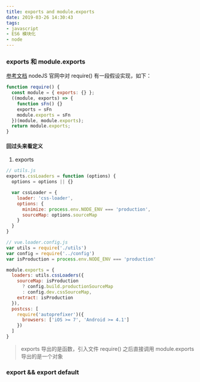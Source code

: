 ```yaml
---
title: exports and module.exports
date: 2019-03-26 14:30:43
tags:
- javascript
- ES6 模块化
- node
---
```

### exports 和 module.exports
[参考文档](http://nodejs.cn/api/modules.html#modules_exports_shortcut)
nodeJS 官网中对 require() 有一段假设实现，如下：
```javascript
function require() {
  const module = { exports: {} };
  ((module, exports) => {
    function sFn() {}
    exports = sFn
    module.exports = sFn
  })(module, module.exports);
  return module.exports;
}
```
#### 回过头来看定义
1.  exports
```javascript
// utils.js
exports.cssLoaders = function (options) {
  options = options || {}

  var cssLoader = {
    loader: 'css-loader',
    options: {
      minimize: process.env.NODE_ENV === 'production',
      sourceMap: options.sourceMap
    }
  }
}

// vue.loader.config.js
var utils = require('./utils')
var config = require('../config')
var isProduction = process.env.NODE_ENV === 'production'

module.exports = {
  loaders: utils.cssLoaders({
    sourceMap: isProduction
      ? config.build.productionSourceMap
      : config.dev.cssSourceMap,
    extract: isProduction
  }),
  postcss: [
    require('autoprefixer')({
      browsers: ['iOS >= 7', 'Android >= 4.1']
    })
  ]
}
```
> exports 导出的是函数，引入文件 require() 之后直接调用
> module.exports 导出的是一个对象

### export && export default

